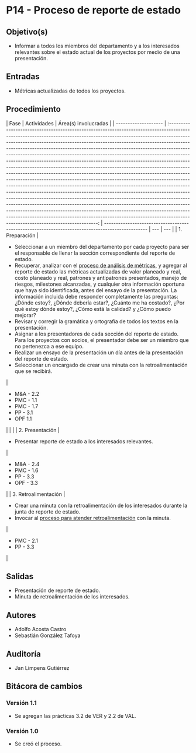 # P14 - Proceso de reporte de estado

## Objetivo(s)

- Informar a todos los miembros del departamento y a los interesados relevantes sobre el estado actual de los proyectos por medio de una presentación.

## Entradas

- Métricas actualizadas de todos los proyectos.

## Procedimiento

| Fase                 |                                                                                                                                                                                                                                                                                                                                                                                                                                                                                                                                                                                                                             Actividades                                                                                                                                                                                                                                                                                                                                                                                                                                                                                                                                                                                                                              | Área(s) involucradas                                                                             |
| -------------------- | :------------------------------------------------------------------------------------------------------------------------------------------------------------------------------------------------------------------------------------------------------------------------------------------------------------------------------------------------------------------------------------------------------------------------------------------------------------------------------------------------------------------------------------------------------------------------------------------------------------------------------------------------------------------------------------------------------------------------------------------------------------------------------------------------------------------------------------------------------------------------------------------------------------------------------------------------------------------------------------------------------------------------------------------------------------------------------------------------------------------------------------------------------------------------------------------------------------------------------------------------------------------: | ------------------------------------------------------------------------------------------------ | --- | --- |
| 1. Preparación       | <ul><li>Seleccionar a un miembro del departamento por cada proyecto para ser el responsable de llenar la sección correspondiente del reporte de estado.</li><li>Recuperar, analizar con el [proceso de análisis de métricas](https://taro-it.github.io/docs/procesos/P22-proceso-analisis-metricas), y agregar al reporte de estado las métricas actualizadas de valor planeado y real, costo planeado y real, patrones y antipatrones presentados, manejo de riesgos, milestones alcanzadas, y cualquier otra información oportuna que haya sido identificada, antes del ensayo de la presentación. La información incluida debe responder completamente las preguntas: ¿Dónde estoy?, ¿Dónde debería estar?, ¿Cuánto me ha costado?, ¿Por qué estoy dónde estoy?, ¿Cómo está la calidad? y ¿Cómo puedo mejorar?</li><li>Revisar y corregir la gramática y ortografía de todos los textos en la presentación.</li><li>Asignar a los presentadores de cada sección del reporte de estado. Para los proyectos con socios, el presentador debe ser un miembro que no pertenezca a ese equipo.</li><li>Realizar un ensayo de la presentación un día antes de la presentación del reporte de estado.</li><li>Seleccionar un encargado de crear una minuta con la retroalimentación que se recibirá.</li></ul> | <ul><li>M&A - 2.2</li><li>PMC - 1.1</li><li>PMC - 1.7</li><li>PP - 3.1</li><li>OPF 1.1</li></ul> |     |     |
| 2. Presentación      |                                                                                                                                                                                                                                                                                                                                                                                                                                                                                                                                                                                             <ul><li>Presentar reporte de estado a los interesados relevantes.</li></ul>                                                                                                                                                                                                                                                                                                                                                                                                                                                                                                                                                                                              | <ul><li>M&A - 2.4</li><li>PMC - 1.6</li><li>PP - 3.3</li><li>OPF - 3.3</li></ul>                 |
| 3. Retroalimentación |                                                                                                                                                                                                                                                                                                                                                                                                                                                                                                                    <ul><li>Crear una minuta con la retroalimentación de los interesados durante la junta de reporte de estado.</li><li>Invocar al [proceso para atender retroalimentación](https://taro-it.github.io/docs/procesos/P19-proceso-atender-retro) con la minuta.</li></ul>                                                                                                                                                                                                                                                                                                                                                                                                                                                                                                                     | <ul><li>PMC - 2.1</li><li>PP - 3.3</li></ul>                                                     |

## Salidas

- Presentación de reporte de estado.
- Minuta de retroalimentación de los interesados.

## Autores

- Adolfo Acosta Castro
- Sebastián González Tafoya

## Auditoría

- Jan Limpens Gutiérrez

## Bitácora de cambios

### Versión 1.1

- Se agregan las prácticas 3.2 de VER y 2.2 de VAL.

### Versión 1.0

- Se creó el proceso.
